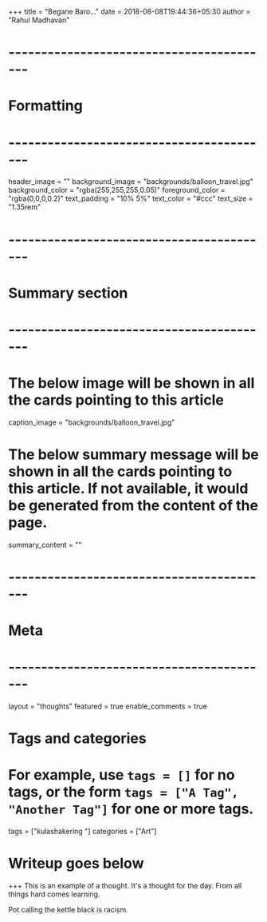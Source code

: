 +++
title = "Begane Baro..."
date = 2018-06-08T19:44:36+05:30
author = "Rahul Madhavan"

# -----------------------------------------
# Formatting
# -----------------------------------------
header_image = ""
background_image = "backgrounds/balloon_travel.jpg"
background_color = "rgba(255,255,255,0.05)"
foreground_color = "rgba(0,0,0,0.2)"
text_padding = "10% 5%"
text_color = "#ccc"
text_size = "1.35rem"
# -----------------------------------------
# Summary section
# -----------------------------------------
# The below image will be shown in all the cards pointing to this article
caption_image = "backgrounds/balloon_travel.jpg"
# The below summary message will be shown in all the cards pointing to this article. If not available, it would be generated from the content of the page.
summary_content = ""
# -----------------------------------------
# Meta
# -----------------------------------------
layout = "thoughts"
featured = true
enable_comments = true

# Tags and categories
# For example, use `tags = []` for no tags, or the form `tags = ["A Tag", "Another Tag"]` for one or more tags.
tags = ["kulashakering "]
categories = ["Art"]

# Writeup goes below
+++
This is an example of a thought. It's a thought for the day. From all things hard comes learning.

Pot calling the kettle black is racism.